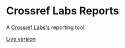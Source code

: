 # Crossref Labs Reports

A [Crossref Labs's](https://labs.crossref.org) reporting tool.

[Live version](https://prep.labs.crossref.org/)